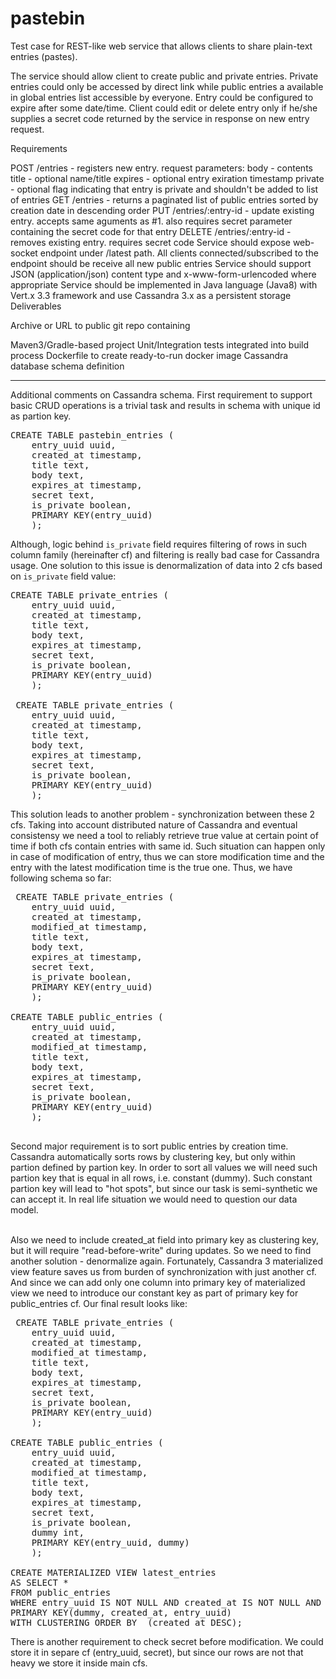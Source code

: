 # pastebin

Test case for REST-like web service that allows clients to share plain-text entries (pastes).

The service should allow client to create public and private entries. Private entries could only be accessed by direct link while public entries a available in global entries list accessible by everyone. Entry could be configured to expire after some date/time. Client could edit or delete entry only if he/she supplies a secret code returned by the service in response on new entry request.

Requirements

POST /entries - registers new entry. request parameters:
body - contents
title - optional name/title
expires - optional entry exiration timestamp
private - optional flag indicating that entry is private and shouldn't be added to list of entries
GET /entries - returns a paginated list of public entries sorted by creation date in descending order
PUT /entries/:entry-id - update existing entry. accepts same aguments as #1. also requires secret parameter containing the secret code for that entry
DELETE /entries/:entry-id - removes existing entry. requires secret code
Service should expose web-socket endpoint under /latest path. All clients connected/subscribed to the endpoint should be receive all new public entries
Service should support JSON (application/json) content type and x-www-form-urlencoded where appropriate
Service should be implemented in Java language (Java8) with Vert.x 3.3 framework and use Cassandra 3.x as a persistent storage
Deliverables

Archive or URL to public git repo containing

Maven3/Gradle-based project
Unit/Integration tests integrated into build process
Dockerfile to create ready-to-run docker image
Cassandra database schema definition

--------------

Additional comments on Cassandra schema.
First requirement to support basic CRUD operations is a trivial task and results in schema with unique id as partion key.

<pre>
CREATE TABLE pastebin_entries (
    entry_uuid uuid,
    created_at timestamp,
    title text,
    body text,
    expires_at timestamp,
    secret text,
    is_private boolean,
    PRIMARY KEY(entry_uuid)
    );
</pre>
Although, logic behind `is_private` field requires filtering of rows in such column family (hereinafter cf) 
and filtering is really bad case for Cassandra usage.
One solution to this issue is denormalization of data into 2 cfs based on `is_private` field value:

<pre>
CREATE TABLE private_entries (
    entry_uuid uuid,
    created_at timestamp,
    title text,
    body text,
    expires_at timestamp,
    secret text,
    is_private boolean,
    PRIMARY KEY(entry_uuid)
    );
    
 CREATE TABLE private_entries (
    entry_uuid uuid,
    created_at timestamp,
    title text,
    body text,
    expires_at timestamp,
    secret text,
    is_private boolean,
    PRIMARY KEY(entry_uuid)
    );  
</pre> 
 This solution leads to another problem - synchronization between these 2 cfs. 
 Taking into account distributed nature of Cassandra and eventual consistensy we need 
 a tool to reliably retrieve true value at certain point of time if both cfs contain entries with same id.
 Such situation can happen only in case of modification of entry, thus we can store modification time and the entry with the latest
 modification time is the true one. Thus, we have following schema so far:

<pre>
 CREATE TABLE private_entries (
    entry_uuid uuid,
    created_at timestamp,
    modified_at timestamp,
    title text,
    body text,
    expires_at timestamp,
    secret text,
    is_private boolean,
    PRIMARY KEY(entry_uuid)
    );

CREATE TABLE public_entries (
    entry_uuid uuid,
    created_at timestamp,
    modified_at timestamp,
    title text,
    body text,
    expires_at timestamp,
    secret text,
    is_private boolean,
    PRIMARY KEY(entry_uuid)
    );
 </pre>
  Second major requirement is to sort public entries by creation time. Cassandra automatically sorts rows by clustering key,
 but only within partion defined by partion key. In order to sort all values we will need such partion key that is equal in
 all rows, i.e. constant (dummy). Such constant partion key will lead to "hot spots", but since our task is semi-synthetic
 we can accept it. In real life situation we would need to question our data model. 
 
 <br/>  Also we need to include created_at field into primary key as clustering key, 
 but it will require 
 "read-before-write" during updates. So we need to find another solution - denormalize again. 
 Fortunately, Cassandra 3 materialized view feature saves us from burden of synchronization with just another cf. And since
 we can add only one column into primary key of materialized view we need to introduce our constant key as part of 
 primary key for public_entries cf. Our final result looks like:
 <pre>
 CREATE TABLE private_entries (
    entry_uuid uuid,
    created_at timestamp,
    modified_at timestamp,
    title text,
    body text,
    expires_at timestamp,
    secret text,
    is_private boolean,
    PRIMARY KEY(entry_uuid)
    );

CREATE TABLE public_entries (
    entry_uuid uuid,
    created_at timestamp,
    modified_at timestamp,
    title text,
    body text,
    expires_at timestamp,
    secret text,
    is_private boolean,
    dummy int,
    PRIMARY KEY(entry_uuid, dummy)
    );

CREATE MATERIALIZED VIEW latest_entries
AS SELECT *
FROM public_entries
WHERE entry_uuid IS NOT NULL AND created_at IS NOT NULL AND dummy IS NOT NULL
PRIMARY KEY(dummy, created_at, entry_uuid)
WITH CLUSTERING ORDER BY  (created_at DESC);
</pre>

There is another requirement to check secret before modification. We could store it in separe cf (entry_uuid, secret), 
but since our rows are not that heavy we store it inside main cfs.
